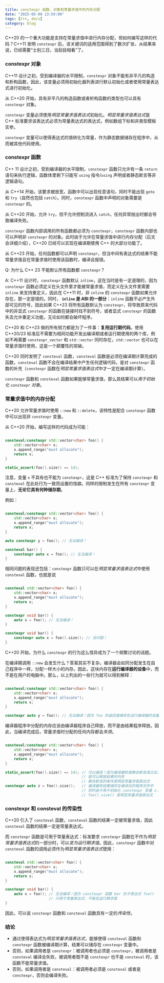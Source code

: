 ```yaml
---
title: constexpr 函数，对象和常量求值中的内存分配
date: "2025-05-09 13:59:00"
tags: [C++, docs]
category: blog
---
```

C++20 的一个重大功能是支持在常量求值中进行内存分配，但如何编写这样的代码？C++11 发明 `constexpr` 后，该关键词的适用范围得到了数次扩张，从结果来说，已经需要“士别三日，当刮目相看”了。

<!-- more -->

### constexpr 对象

C++11 设计之初，受到编译器的水平限制，`constexpr` 对象不能有非平凡的构造和析构函数，因此，该变量必须用初始化器列表进行默认初始化或者使用常量表达式进行初始化。

从 C++20 开始，具有非平凡的构造函数或者析构函数的类型也可以具有 `constexpr` 对象。

`constexpr` 变量必须使用*明显常量求值表达式*初始化。*明显常量求值表达式*是 C++ 标准要求该表达式必须为常量表达式的表达式，例如数组下标和非类型模板实参。

`constexpr` 变量可以使得表达式的值转化为常量，作为静态数据储存在程序中，从而被其他代码使用。

### constexpr 函数

C++ 11 设计之初，受到编译器的水平限制，`constexpr` 函数只允许有一条 `return` 语句来执行逻辑，函数体里剩下只能写 `using` 指令/`using` 声明或者静态断言等非逻辑语句。

从 C++14 开始，该要求被放宽，函数中可以出现任意语句，同时不能出现 `goto` 和 `try`（自然也包括 `catch`）。同时，`constexpr` 函数中声明的对象需要是 `constexpr` 的。

从 C++20 开始，允许 `try`，但不允许控制流进入 `catch`，任何异常抛出时都会导致编译失败。

`constexpr` 函数内部调用的所有函数都必须为 `constexpr`，`constexpr` 函数内部也可以声明非 `constexpr` 的对象。此时由于允许在常量求值中进行内存分配（后文会详细介绍），C++20 已经可以实现在编译期使用 C++ 的大部分功能了。

从 C++23 开始，任何函数都可以声明 `constexpr`，但当中间有表达式的结果不能常量求值且在常量求值时使用该函数时，编译会报错。

Q: 为什么 C++ 23 不能默认所有函数都 `constexpr`？

A: C++11 设计时，`constexpr` 函数默认 `inline`，这在当时是有一定道理的，因为 `constexpr` 函数必须定义在头文件里才能被常量求值，而定义在头文件里需要 `inline` 来支持重定义，因此在 C++11 时，非 `inline` 的 `constexpr` 函数如果允许存在，那一定是错的。同时， **`inline` 是 ABI 的一部分**：`inline` 函数不必产生外部可见的符号，因此如果 C++23 将所有函数默认为 `constexpr`，将导致原来代码中的非显式 `constexpr` 的函数在链接时找不到符号，或者显式 `constexpr` 的函数失去允许重定义功能，无论如何都会破坏程序。

C++20 和 C++23 做的所有努力都是为了一件事：**复用运行期代码**。使用 C++20/23 标准后不需要为相同功能开发出编译期或者运行期使用的两个库，例如不再需要 `constexpr_vector` 和 `std::vector` 同时存在，`std::vector` 也可以在常量求值时使用，这是一个颠覆性的突破。

C++20 同时发明了 `consteval` 函数，`consteval` 函数是必须在编译期计算完成的函数，`consteval` 函数不会在编译结果中产生任何逻辑代码，是对 `constexpr` 函数的补充（`constexpr` 函数在*明显常量求值表达式*中才一定在编译期计算）。

`constexpr` 函数和 `consteval` 函数如果能够常量求值，那么其结果可以*用于初始化 `constexpr` 对象*。

### 常量求值中的内存分配

C++20 允许常量求值时使用 `::new` 和 `::delete`，该特性是配合 `constexpr` 函数中可以出现非 `constexpr` 变量。

从 C++20 开始，编写这样的代码成为可能：

```cpp

consteval/constexpr std::vector<char> foo() {
    std::vector<char> x;
    x.append_range("must allocate");
    return x;
}

static_assert(foo().size() == 14);

```

注意，变量 `x` 不具有也不能为 `constexpr`，这是 C++ 标准为了保持 `constexpr` 和 `consteval` 在此处行为一致而设置的怪癖。同样的限制发生在所有 `constexpr` 变量上，**无论它具有何种储存期**。

例如：

```cpp

consteval/constexpr std::vector<char> foo() {
    std::vector<char> x;
    x.append_range("must allocate");
    return x;
}

auto constexpr y = foo(); // 无法编译！

consteval bar() {
    constexpr auto x = foo(); // 无法编译！
}

```

相同问题的表现还包括：`constexpr` 函数只可以在*明显常量求值表达式*中使用 `consteval` 函数，也就是说

```cpp

consteval std::vector<char> foo() {
    std::vector<char> x;
    x.append_range("must allocate");
    return x;
}

constexpr void bar() {
    auto x = foo(); // 无法编译！
}

constexpr void bar() {
    constexpr auto x = foo().size(); // 没问题！
}

```

C++20 开始，为什么 `constexpr` 的行为这么怪异成为了一个频繁讨论的话题。

在编译期调用 `::new` 会发生什么？答案其实不复杂，编译器会如同分配发生在自己程序中一样，分配一样大小的内存。因此，这块内存在**运行编译器的设备**中，而不是在用户的电脑中。那么，以上列出的一些行为就可以得到解释：

```cpp

consteval/constexpr std::vector<char> foo() {
    std::vector<char> x;
    x.append_range("must allocate");
    return x;
}

constexpr auto y = foo(); // 无法编译！因为 foo 的返回值储存在运行编译器的设备中

```

编译器程序中分配的内存应该由编译器程序自己释放，而不是由结果程序释放。因此，当编译完成后，常量求值时分配的任何内存都会*失效*。

```cpp

consteval/constexpr std::vector<char> foo() {
    std::vector<char> x;
    x.append_range("must allocate");
    return x;
}

static_assert(foo().size() == 14); // 可以编译！因为编译器检查静态断言成立后，
                                   // 就可以释放结果的内存
                                   // 静态断言的条件是明显常量求值表达式
constexpr auto z = foo().size();   // 编译器将结果储存在编译后的程序文件中
                                   // 同时由于用于初始化 constexpr 变量 z，
                                   // foo().size() 是明显常量求值表达式

```

### constexpr 和 consteval 的传染性

C++20 引入了 `consteval` 函数，`consteval` 函数的结果一定被常量求值，因此 `consteval` 函数的结果一定是常量表达式。

而 `constexpr` 函数是可用于常量表达式：标准要求 `constexpr` 函数在不作为*明显常量求值表达式*的一部分时，可以*变为运行期求值*。因此，`constexpr` 函数中对 `consteval` 函数的调用必须作为*明显常量求值表达式*使用：

```cpp

consteval std::vector<char> foo() {
    std::vector<char> x;
    x.append_range("must allocate");
    return x;
}

constexpr void bar() {
    auto x = foo(); // 无法编译！因为 constexpr 函数 bar 的子表达式 foo()
                    // 只用于常量表达式，不能在运行期求值
}

```

因此，可以说 `constexpr` 函数和 `consteval` 函数具有一定的*传染性*。

### 结论

- 通过使得表达式为*明显常量求值表达式*，能够使得 `consteval` 函数和 `constexpr` 函数被编译期计算，结果可以储存在 `constexpr` 变量中。
- 否则，如果调用者是 `constexpr`：被调用者也必须是 `constexpr`，被调用者是 `consteval` 编译会失败，被调用者既不是 `constexpr` 也不是 `consteval` 时，该函数不能常量求值。
- 否则，如果调用者是 `consteval`：被调用者必须是 `consteval` 或者是 `constexpr`，否则会编译失败。
